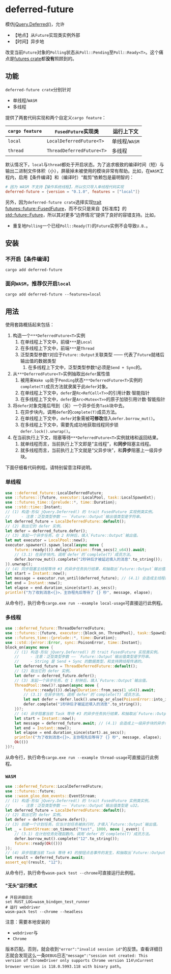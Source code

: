 # deferred-future

模仿[jQuery.Deferred()](https://api.jquery.com/jQuery.Deferred/)，允许

* 【地点】从`Future`实现类实例外部
* 【时间】异步地

改变当前`Future`对象的`Polling`状态从`Poll::Pending`至`Poll::Ready<T>`。这个痛点是[futures crate](https://docs.rs/futures/0.3.28/futures/future/index.html#functions)都**没有**照顾到的。

## 功能

`deferred-future crate`分别针对

* 单线程/`WASM`
* 多线程

提供了两套代码实现和两个自定义`cargo feature`：

|`cargo feature`|`FusedFuture`实现类|运行上下文|
|---------------|------------------|----------|
|`local` |`LocalDeferredFuture<T>` |单线程/`WASM`|
|`thread`|`ThreadDeferredFuture<T>`|多线程|

默认情况下，`local`与`thread`都处于开启状态。为了追求极致的编译时间（短）与输出二进制文件体积（小），屏蔽掉未被使用的模块非常有帮助。比如，在`WASM`工程内，启用【条件编译】和（编译时）“裁剪”依赖包是最明智的：

```toml
# 因为 WASM 不支持【操作系统线程】，所以仅只导入单线程代码实现
deferred-future = {version = "0.1.0", features = ["local"]}
```

另外，因为`deferred-future crate`选择实现[trait futures::future::FusedFuture](https://docs.rs/futures/0.3.29/futures/future/trait.FusedFuture.html)，而不仅只是来自【标准库】的[std::future::Future](https://doc.rust-lang.org/std/future/trait.Future.html)，所以其对更多“边界情况”提供了良好的容错支持。比如，

* 重复地`Polling`一个已经`Poll::Ready(T)`的`Future`实例不会导致`U.B.`。

## 安装

### 不开启【条件编译】

```shell
cargo add deferred-future
```

### 面向`WASM`，推荐仅开启`local`

```shell
cargo add deferred-future --features=local
```

## 用法

使用套路概括起来包括：

1. 构造一个`***DeferredFuture<T>`实例
   1. 在单线程上下文中，前缀`***`是`Local`
   2. 在多线程上下文中，前端`***`是`Thread`
   3. 泛型类型参数`T`对应于`Future::Output`关联类型 —— 代表了`Future`就绪后输出值的数据类型
      1. 在多线程上下文中，泛型类型参数`T`必须是`Send + Sync`的。
2. 从`***DeferredFuture<T>`实例抽取出`defer`属性值
   1. 被用来`Wake up`处于`Pending`状态`***DeferredFuture<T>`实例的`complete(T)`成员方法就隶属于此`defer`对象。
   2. 在单线程上下文中，`defer`是`Rc<RefCell<T>>`的引用计数·智能指针
   3. 在多线程上下文中，`defer`是`Arc<Mutex<T>>`的原子加锁引用计数·智能指针
3. 将`defer`对象克隆后甩到（另）一个异步任务`Task`块中去。
   1. 在异步块内，调用`defer`的`complete(T)`成员方法。
   2. 在单线程上下文中，`defer`对象需被**可修改**借入`defer.borrow_mut()`。
   3. 在多线程上下文中，需要先成功地获取线程同步锁`defer.lock().unwrap()`。
4. 在当前执行上下文，阻塞等待`***DeferredFuture<T>`实例就绪和返回结果。
   1. 就单线程而言，当前执行上下文即是“主线程”，和**同步**阻塞主线程。
   2. 就多线程而言，当前执行上下文就是“父异步块”，和**异步**阻塞上一级异步块。

下面仔细看代码例程。请特别留意注释说明。

### 单线程

```rust
use ::deferred_future::LocalDeferredFuture;
use ::futures::{future, executor::LocalPool, task::LocalSpawnExt};
use ::futures_time::{prelude::*, time::Duration};
use ::std::time::Instant;
// (1) 构造·形似 jQuery.Deferred() 的 trait FusedFuture 实现例类实例。
//     - 注意：泛型类型参数 —— `Future::Output`输出值类型是字符串。
let deferred_future = LocalDeferredFuture::default();
// (2) 取出它的 defer 实例。
let defer = deferred_future.defer();
// (3) 发起一个异步任务。在 2 秒钟后，填入`Future::Output`输出值。
let mut executor = LocalPool::new();
executor.spawner().spawn_local(async move {
    future::ready(()).delay(Duration::from_secs(2_u64)).await;
    // (3.1) 在异步块内，调用`defer`的`complete(T)`成员方法。
    defer.borrow_mut().complete("2秒钟后才被延迟填入的消息".to_string());
}).unwrap();
// (4) 同步阻塞主线程等待 #3 的异步任务执行结果，和抽取出`Future::Output`输出值。
let start = Instant::now();
let message = executor.run_until(deferred_future); // (4.1) 会造成主线程的同步阻塞
let end = Instant::now();
let elapse = end.duration_since(start).as_secs();
println!("为了收到消息<{}>，主协程先后等待了 {} 秒", message, elapse);
```

从命令行，执行命令`cargo.exe run --example local-usage`可直接运行此例程。

### 多线程

```rust
use ::deferred_future::ThreadDeferredFuture;
use ::futures::{future, executor::{block_on, ThreadPool}, task::SpawnExt};
use ::futures_time::{prelude::*, time::Duration};
use ::std::{error::Error, sync::PoisonError, time::Instant};
block_on(async move {
    // (1) 构造·形似 jQuery.Deferred() 的 trait FusedFuture 实现类实例。
    //     - 注意：泛型类型参数 —— `Future::Output`输出值类型是字符串。
    //     - String 是 Send + Sync 的数据类型，和支持跨线程传递的。
    let deferred_future = ThreadDeferredFuture::default();
    // (2) 取出它的 defer 实例。
    let defer = deferred_future.defer();
    // (3) 发起一个异步任务。在 1 秒钟后，填入`Future::Output`输出值。
    ThreadPool::new()?.spawn(async move {
        future::ready(()).delay(Duration::from_secs(1_u64)).await;
        // (3.1) 在异步块内，调用`defer`的`complete(T)`成员方法。
        let mut defer = defer.lock().unwrap_or_else(PoisonError::into_inner);
        defer.complete("1秒钟后才被延迟填入的消息".to_string());
    })?;
    // (4) 异步阻塞当前 Task 等待 #3 的异步任务执行结果，和抽取出`Future::Output`输出值。
    let start = Instant::now();
    let message = deferred_future.await; // (4.1) 会造成上一级异步块的异步阻塞
    let end = Instant::now();
    let elapse = end.duration_since(start).as_secs();
    println!("为了收到消息<{}>，主协程先后等待了 {} 秒", message, elapse);
    Ok(())
})?;
```

从命令行，执行命令`cargo.exe run --example thread-usage`可直接运行此例程。

### `WASM`

```rust
use ::deferred_future::LocalDeferredFuture;
use ::futures::future;
use ::wasm_gloo_dom_events::EventStream;
// (1) 构造·形似 jQuery.Deferred() 的 trait FusedFuture 实例类实例。
//     - 注意：泛型类型参数 —— `Future::Output`输出值类型是 u32。
let deferred_future = LocalDeferredFuture::default();
// (2) 取出它的 defer 实例。
let defer = deferred_future.defer();
// (3) 创建一个计划任务。仅当计划任务被执行时，才填入`Future::Output`输出值。
let _ = EventStream::on_timeout("test", 1000, move |_event| {
    // (3.1) 在计划任务处理函数内，调用`defer`的`complete(T)`成员方法。
    defer.borrow_mut().complete("12".to_string());
    future::ready(Ok(()))
});
// (4) 异步阻塞当前 Task 等待 #3 的按钮点击事件的发生，和抽取出`Future::Output`输出值。
let result = deferred_future.await;
assert_eq!(result, "12");
```

从命令行，执行命令`wasm-pack test --chrome`可直接运行此例程。

#### "无头"运行模式

```shell
# 开启详细日志
set RUST_LOG=wasm_bindgen_test_runner
# 运行 webdriver
wasm-pack test --chrome --headless
```

注意：需要本地安装的

* `webdriver`与
* `Chrome`

版本匹配。否则，就会收到`"error":"invalid session id"`的反馈。查看详细日志就会发现这么一条`DEBUG`日志`"message":"session not created: This version of ChromeDriver only supports Chrome version 114\nCurrent browser version is 118.0.5993.118 with binary path`。
